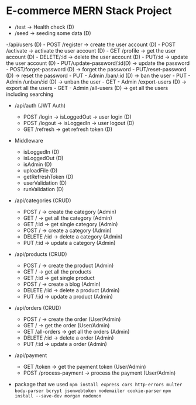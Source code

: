 # E-commerce MERN Stack Project

- /test -> Health check (D)
- /seed -> seeding some data (D)

-/api/users (D)
    - POST /register -> create the user account (D)
    - POST /activate -> activate the user account (D)
    - GET /profile -> get the user account (D)
    - DELETE/:id -> delete the user account (D)
    - PUT/:id -> update the user account (D)
    - PUT/update-password/:id(D) -> update the password
    - POST/forget-password (D) -> forget the password
    - PUT/reset-password (D) -> reset the password
    - PUT - Admin /ban/:id (D) -> ban the user
    - PUT - Admin /unban/:id (D) -> unban the user
    - GET - Admin /export-users (D) -> export all the users
    - GET - Admin /all-users (D) -> get all the users including searching

- /api/auth (JWT Auth)
    - POST /login -> isLoggedOut -> user login (D)
    - POST /logout -> isLoggedIn -> user logout (D)
    - GET /refresh -> get refresh token (D)

- Middleware
    - isLoggedIn (D)
    - isLoggedOut (D)
    - isAdmin (D)
    - uploadFile (D)
    - getRefreshToken (D)
    - userValidation (D)
    - runValidation (D)

- /api/categories (CRUD)
    - POST / -> create the category (Admin)
    - GET / -> get all the category (Admin)
    - GET /:id -> get single category (Admin)
    - POST / -> create a category (Admin)
    - DELETE /:id -> delete a category (Admin)
    - PUT /:id -> update a category (Admin)

- /api/products (CRUD)
    - POST / -> create the product (Admin)
    - GET / -> get all the products
    - GET /:id -> get single product
    - POST / -> create a blog (Admin)
    - DELETE /:id -> delete a product (Admin)
    - PUT /:id -> update a product (Admin)

- /api/orders (CRUD)
    - POST / -> create the order (User/Admin)
    - GET / -> get  the order (User/Admin)
    - GET /all-orders -> get all the orders (Admin)
    - DELETE /:id -> delete a order (Admin)
    - PUT /:id -> update a order (Admin)

- /api/payment
    - GET /token -> get  the payment token (User/Admin)
    - POST /process-payment -> process the payment (User/Admin)

- package that we used
    `npm install express cors http-errors multer body-parser bcrypt jsonwebtoken nodemailer cookie-parser`
    `npm install --save-dev morgan nodemon`

